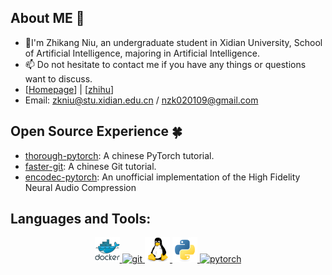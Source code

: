 ## About ME 👋

- 🔭I'm Zhikang Niu, an undergraduate student in Xidian University, School of Artificial Intelligence, majoring in Artificial Intelligence.
- 📫 Do not hesitate to contact me if you have any things or questions want to discuss. 
- [[Homepage](https://zhikangniu.github.io/)]  | [[zhihu](https://www.zhihu.com/people/obeah-82)]
- Email: zkniu@stu.xidian.edu.cn / nzk020109@gmail.com

## Open Source Experience :four_leaf_clover:
- [thorough-pytorch](https://github.com/datawhalechina/thorough-pytorch): A chinese PyTorch tutorial.
- [faster-git](https://github.com/datawhalechina/faster-git): A chinese Git tutorial.
- [encodec-pytorch](https://github.com/ZhikangNiu/encodec-pytorch): An unofficial implementation of the High Fidelity Neural Audio Compression

<h2 align="left">Languages and Tools:</h2>
<p align="center"> <a href="https://www.docker.com/" target="_blank" rel="noreferrer"> <img src="https://raw.githubusercontent.com/devicons/devicon/master/icons/docker/docker-original-wordmark.svg" alt="docker" width="40" height="40"/> </a> <a href="https://git-scm.com/" target="_blank" rel="noreferrer"> <img src="https://www.vectorlogo.zone/logos/git-scm/git-scm-icon.svg" alt="git" width="40" height="40"/> </a> <a href="https://www.linux.org/" target="_blank" rel="noreferrer"> <img src="https://raw.githubusercontent.com/devicons/devicon/master/icons/linux/linux-original.svg" alt="linux" width="40" height="40"/> </a> <a href="https://www.python.org" target="_blank" rel="noreferrer"> <img src="https://raw.githubusercontent.com/devicons/devicon/master/icons/python/python-original.svg" alt="python" width="40" height="40"/> </a> <a href="https://pytorch.org/" target="_blank" rel="noreferrer"> <img src="https://www.vectorlogo.zone/logos/pytorch/pytorch-icon.svg" alt="pytorch" width="40" height="40"/> </a> </p>

